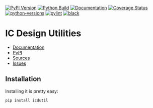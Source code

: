 [![PyPI Version](https://badge.fury.io/py/icdutil.svg)](https://badge.fury.io/py/icdutil)
[![Python Build](https://github.com/nbiotcloud/icdutil/actions/workflows/main.yml/badge.svg)](https://github.com/nbiotcloud/icdutil/actions/workflows/main.yml)
[![Documentation](https://readthedocs.org/projects/icdutil/badge/?version=stable)](https://icdutil.readthedocs.io/en/stable/?badge=stable)
[![Coverage Status](https://coveralls.io/repos/github/nbiotcloud/icdutil/badge.svg?branch=main)](https://coveralls.io/github/nbiotcloud/icdutil?branch=main)
[![python-versions](https://img.shields.io/pypi/pyversions/icdutil.svg)](https://pypi.python.org/pypi/icdutil)
[![pylint](https://img.shields.io/badge/linter-pylint-%231674b1?style=flat)](https://www.pylint.org/)
[![black](https://img.shields.io/badge/code%20style-black-000000.svg)](https://github.com/psf/black)

# IC Design Utilities

* [Documentation](https://icdutil.readthedocs.io/en/stable/)
* [PyPI](https://pypi.org/project/icdutil/)
* [Sources](https://github.com/nbiotcloud/icdutil)
* [Issues](https://github.com/nbiotcloud/icdutil/issues)

## Installation

Installing it is pretty easy:

```bash
pip install icdutil
```
